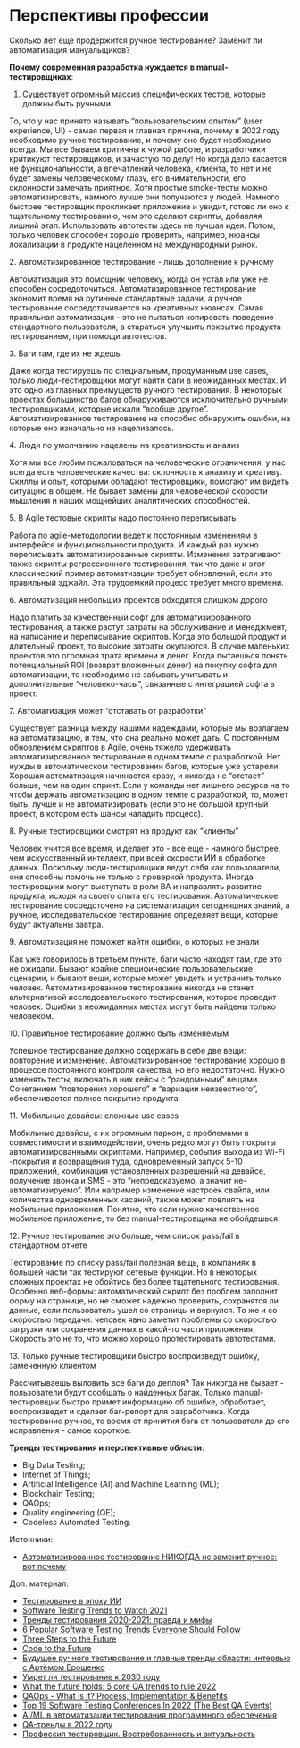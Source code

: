 # Перспективы профессии

Сколько лет еще продержится ручное тестирование? Заменит ли автоматизация мануальщиков?

**Почему современная разработка нуждается в manual-тестировщиках**:

1. Существует огромный массив специфических тестов, которые должны быть ручными

То, что у нас принято называть “пользовательским опытом” (user experience, UI) - самая первая и главная причина, почему в 2022 году необходимо ручное тестирование, и почему оно будет необходимо всегда. Мы все бываем критичны к чужой работе, и разработчики критикуют тестировщиков, и зачастую по делу! Но когда дело касается не функциональности, а впечатлений человека, клиента, то нет и не будет замены человеческому глазу, его внимательности, его склонности замечать приятное. Хотя простые smoke-тесты можно автоматизировать, намного лучше они получаются у людей. Намного быстрее тестировщик прокликает приложение и увидит, готово ли оно к тщательному тестированию, чем это сделают скрипты, добавляя лишний этап. Использовать автотесты здесь не лучшая идея. Потом, только человек способен хорошо проверить, например, нюансы локализации в продукте нацеленном на международный рынок.

2\. Автоматизированное тестирование - лишь дополнение к ручному

Автоматизация это помощник человеку, когда он устал или уже не способен сосредоточиться. Автоматизированное тестирование экономит время на рутинные стандартные задачи, а ручное тестирование сосредотачивается на креативных нюансах. Самая правильная автоматизация - это не пытаться копировать поведение стандартного пользователя, а стараться улучшить покрытие продукта тестированием, при помощи автотестов.

3\. Баги там, где их не ждешь

Даже когда тестируешь по специальным, продуманным use cases, только люди-тестировщики могут найти баги в неожиданных местах. И это одно из главных преимуществ ручного тестирования. В некоторых проектах большинство багов обнаруживаются исключительно ручными тестировщиками, которые искали “вообще другое”. Автоматизированное тестирование не способно обнаружить ошибки, на которые оно изначально не нацеливалось.

4\. Люди по умолчанию нацелены на креативность и анализ

Хотя мы все любим пожаловаться на человеческие ограничения, у нас всегда есть человеческие качества: склонность к анализу и креативу. Скиллы и опыт, которыми обладают тестировщики, помогают им видеть ситуацию в общем. Не бывает замены для человеческой скорости мышления и наших мощнейших аналитических способностей.

5\. В Agile тестовые скрипты надо постоянно переписывать

Работа по agile-методологии ведет к постоянным изменениям в интерфейсе и функциональности продукта. И каждый раз нужно переписывать автоматизированные скрипты. Изменения затрагивают также скрипты регрессионного тестирования, так что даже и этот классический пример автоматизации требует обновлений, если это правильный эджайл. Эта трудоемкий процесс требует много времени.

6\. Автоматизация небольших проектов обходится слишком дорого

Надо платить за качественный софт для автоматизированного тестирования, а также растут затраты на обслуживание и менеджмент, на написание и переписывание скриптов. Когда это большой продукт и длительный проект, то высокие затраты окупаются. В случае маленьких проектов это огромная трата времени и денег. Когда пытаешься понять потенциальный ROI (возврат вложенных денег) на покупку софта для автоматизации, то необходимо не забывать учитывать и дополнительные “человеко-часы”, связанные с интеграцией софта в проект.

7\. Автоматизация может “отставать от разработки”

Существует разница между нашими надеждами, которые мы возлагаем на автоматизацию, и тем, что она реально может дать. С постоянным обновлением скриптов в Agile, очень тяжело удерживать автоматизированное тестирование в одном темпе с разработкой. Нет нужды в автоматическом тестировании багов, которые уже устарели. Хорошая автоматизация начинается сразу, и никогда не “отстает” больше, чем на один спринт. Если у команды нет лишнего ресурса на то чтобы держать автоматизацию в одном темпе с разработкой, то, может быть, лучше и не автоматизировать (если это не большой крупный проект, в котором есть шансы наладить процесс).

8\. Ручные тестировщики смотрят на продукт как “клиенты”

Человек учится все время, и делает это - все еще - намного быстрее, чем искусственный интеллект, при всей скорости ИИ в обработке данных. Поскольку люди-тестировщики ведут себя как пользователи, они способны помочь не только с проверкой продукта. Иногда тестировщики могут выступать в роли BA и направлять развитие продукта, исходя из своего опыта его тестирования. Автоматическое тестирование сосредоточено на систематизации сегодняшних знаний, а ручное, исследовательское тестирование определяет вещи, которые будут актуальны завтра.

9\. Автоматизация не поможет найти ошибки, о которых не знали

Как уже говорилось в третьем пункте, баги часто находят там, где это не ожидали. Бывают крайне специфические пользовательские сценарии, и бывают вещи, которые может увидеть и устранить только человек. Автоматизированное тестирование никогда не станет альтернативой исследовательского тестирования, которое проводит человек. Ошибки в неожиданных местах могут быть найдены только человеком.

10\. Правильное тестирование должно быть изменяемым

Успешное тестирование должно содержать в себе две вещи: повторение и изменение. Автоматизированное тестирование хорошо в процессе постоянного контроля качества, но его недостаточно. Нужно изменять тесты, включать в них кейсы с “рандомными” вещами. Сочетанием “повторения хорошего” и “вариации неизвестного”, обеспечивается полное покрытие продукта.

11\. Мобильные девайсы: сложные use cases

Мобильные девайсы, с их огромным парком, с проблемами в совместимости и взаимодействии, очень редко могут быть покрыты автоматизированными скриптами. Например, события выхода из Wi-Fi -покрытия и возвращения туда, одновременный запуск 5-10 приложений, комбинация установленных разрешений на девайсе, получение звонка и SMS - это “непредсказуемо, а значит не-автоматизируемо”. Или например изменение настроек свайпа, или количества одновременных касаний, также может повлиять на мобильные приложения. Понятно, что если нужно качественное мобильное приложение, то без manual-тестировщика не обойдешься.

12\. Ручное тестирование это больше, чем список pass/fail в стандартном отчете

Тестирование по списку pass/fail полезная вещь, в компаниях в большей части так тестируют сетевые функции. Но в некоторых сложных проектах не обойтись без более тщательного тестирования. Особенно веб-формы: автоматический скрипт без проблем заполнит форму на странице, но не сможет надежно проверить, сохранятся ли данные, если пользователь ушел со страницы и вернулся. То же и со скоростью передачи: человек явно заметит проблемы со скоростью загрузки или сохранения данных в какой-то части приложения. Скорость это не то, что можно хорошо протестировать автотестами.

13\. Только ручные тестировщики быстро воспроизведут ошибку, замеченную клиентом

Рассчитываешь выловить все баги до деплоя? Так никогда не бывает - пользователи будут сообщать о найденных багах. Только manual-тестировщик быстро примет информацию об ошибке, обработает, воспроизведет и сделает баг-репорт для разработчика. Когда тестирование ручное, то время от принятия бага от пользователя до его исправления - самое короткое.

**Тренды тестирования и перспективные области**:

* Big Data Testing;
* Internet of Things;
* Artificial Intelligence (AI) and Machine Learning (ML);
* Blockchain Testing;
* QAOps;
* Quality engineering (QE);
* Codeless Automated Testing.

Источники:

* [Автоматизированное тестирование НИКОГДА не заменит ручное: вот почему](https://testengineer.ru/ruchnoe-testirovanie-budet-zhit/)

Доп. материал:

* [Тестирование в эпоху ИИ](https://habr.com/ru/company/jugru/blog/541334/)
* [Software Testing Trends to Watch 2021](https://hackernoon.com/software-testing-trends-to-watch-2021-733y33ue)
* [Тренды тестирования 2020-2021: правда и мифы](https://habr.com/ru/post/562842/)
* [6 Popular Software Testing Trends Everyone Should Follow](https://hackernoon.com/6-popular-software-testing-trends-everyone-should-follow)
* [Three Steps to the Future](https://www.ben-evans.com/presentations)
* [Code to the Future](https://hackernoon.com/code-to-the-future)
* [Будущее ручного тестирование и главные тренды области: интервью с Артёмом Ерошенко](https://habr.com/ru/company/dins/blog/591317/)
* [Умрет ли тестирование к 2030 году](https://www.youtube.com/watch?v=tZpoGVPkYiE)
* [What the future holds: 5 core QA trends to rule 2022](https://hackernoon.com/what-the-future-holds-5-core-qa-trends-to-rule-2022)
* [QAOps - What is it? Process, Implementation & Benefits](https://www.softwaretestingmaterial.com/qaops/)
* [Top 19 Software Testing Conferences In 2022 (The Best QA Events)](https://www.softwaretestinghelp.com/software-testing-conferences/)
* [AI/ML в автоматизации тестирования программного обеспечения](https://habr.com/ru/post/648621/)
* [QA-тренды в 2022 году](https://telegra.ph/QA-trendy-v-2022-godu-02-03-2)
* [Профессия тестировщик. Востребованность и актуальность](https://www.youtube.com/watch?v=d1t6VzZ6xqM)

